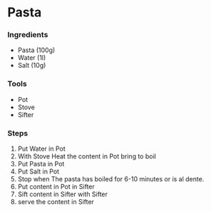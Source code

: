 # Pasta
### Ingredients
- Pasta (100g)
- Water (1l)
- Salt (10g)

### Tools
- Pot
- Stove
- Sifter
### Steps
1. Put Water in Pot
2. With Stove Heat the content in Pot bring to boil
3. Put Pasta in Pot
4. Put Salt in Pot
5. Stop when The pasta has boiled for 6-10 minutes or is al dente.
6. Put content in Pot in Sifter
7. Sift content in Sifter with Sifter
8. serve the content in Sifter 